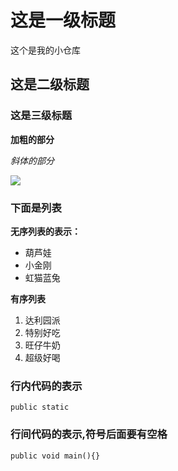 # 这是一级标题

这个是我的小仓库

## 这是二级标题

### 这是三级标题

**加粗的部分**

*斜体的部分*

![](https://image.baidu.com/search/detail?ct=503316480&z=0&ipn=d&word=%E5%8F%A4%E9%A3%8E%E5%9B%BE%E7%89%87%E5%94%AF%E7%BE%8E&step_word=&hs=2&pn=32&spn=0&di=19910&pi=0&rn=1&tn=baiduimagedetail&is=0%2C0&istype=0&ie=utf-8&oe=utf-8&in=&cl=2&lm=-1&st=undefined&cs=3197867956%2C3005609749&os=1119019124%2C2559656140&simid=3345721252%2C277874556&adpicid=0&lpn=0&ln=994&fr=&fmq=1599817934871_R&fm=&ic=undefined&s=undefined&hd=undefined&latest=undefined&copyright=undefined&se=&sme=&tab=0&width=undefined&height=undefined&face=undefined&ist=&jit=&cg=&bdtype=0&oriquery=&objurl=http%3A%2F%2Fb-ssl.duitang.com%2Fuploads%2Fitem%2F201801%2F08%2F20180108200457_XSAVJ.thumb.700_0.jpeg&fromurl=ippr_z2C%24qAzdH3FAzdH3Fooo_z%26e3Bu6jjr_z%26e3BvgAzdH3Fzi7wg2xt7_mAzdH3FNjof_900b0a0_z%26e3Bip4s&gsm=21&rpstart=0&rpnum=0&islist=&querylist=&force=undefined)

### 下面是列表

**无序列表的表示：**

* 葫芦娃
* 小金刚
* 虹猫蓝兔

**有序列表**

1. 达利园派
1. 特别好吃
1. 旺仔牛奶
1. 超级好喝

### 行内代码的表示

`public static`

### 行间代码的表示,符号后面要有空格

``` public void main(){} ```

